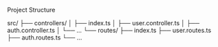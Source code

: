 Project Structure

src/
├── controllers/
│ ├── index.ts
│ ├── user.controller.ts
│ ├── auth.controller.ts
│ └── ...
└── routes/
├── index.ts
├── user.routes.ts
├── auth.routes.ts
└── ...
